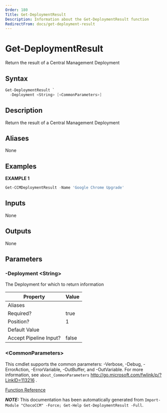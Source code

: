 ```yaml
---
Order: 180
Title: Get-DeploymentResult
Description: Information about the Get-DeploymentResult function
RedirectFrom: docs/get-deployment-result
---
```


# Get-DeploymentResult

<!-- This documentation is automatically generated from /Get-DeploymentResult.ps1 using GenerateDocs.ps1. Contributions are welcome at the original location(s). -->

Return the result of a Central Management Deployment

## Syntax

~~~powershell
Get-DeploymentResult `
  -Deployment <String> [<CommonParameters>]
~~~

## Description

Return the result of a Central Management Deployment


## Aliases

None

## Examples

 **EXAMPLE 1**

~~~powershell
Get-CCMDeploymentResult -Name 'Google Chrome Upgrade'

~~~

## Inputs

None

## Outputs

None

## Parameters

###  -Deployment &lt;String&gt;
The Deployment for which to return information

Property               | Value
---------------------- | -----
Aliases                |
Required?              | true
Position?              | 1
Default Value          |
Accept Pipeline Input? | false

### &lt;CommonParameters&gt;

This cmdlet supports the common parameters: -Verbose, -Debug, -ErrorAction, -ErrorVariable, -OutBuffer, and -OutVariable. For more information, see `about_CommonParameters` http://go.microsoft.com/fwlink/p/?LinkID=113216 .



[Function Reference](xref:chococcm-functions)

***NOTE:*** This documentation has been automatically generated from `Import-Module "ChocoCCM" -Force; Get-Help Get-DeploymentResult -Full`.

